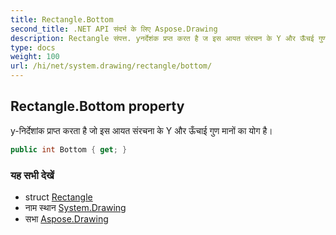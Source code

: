 ```yaml
---
title: Rectangle.Bottom
second_title: .NET API संदर्भ के लिए Aspose.Drawing
description: Rectangle संपत्त. yनर्देशंक प्रप्त करत है ज इस आयत संरचन के Y और ऊँचई गुण मनं क यग है
type: docs
weight: 100
url: /hi/net/system.drawing/rectangle/bottom/
---
```

## Rectangle.Bottom property

y-निर्देशांक प्राप्त करता है जो इस आयत संरचना के Y और ऊँचाई गुण मानों का योग है।

```csharp
public int Bottom { get; }
```

### यह सभी देखें

* struct [Rectangle](../)
* नाम स्थान [System.Drawing](../../rectangle/)
* सभा [Aspose.Drawing](../../../)


